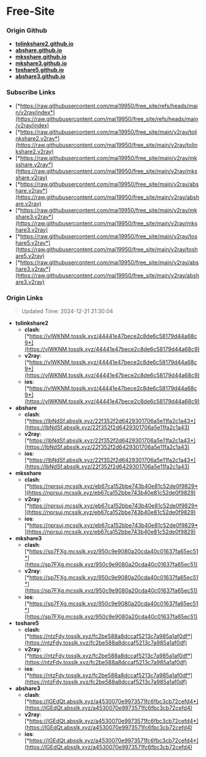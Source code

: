 # Free-Site

### Origin Github

- [**tolinkshare2.github.io**](https://github.com/tolinkshare2/tolinkshare2.github.io)
- [**abshare.github.io**](https://github.com/abshare/abshare.github.io)
- [**mksshare.github.io**](https://github.com/mksshare/mksshare.github.io)
- [**mkshare3.github.io**](https://github.com/mkshare3/mkshare3.github.io)
- [**toshare5.github.io**](https://github.com/toshare5/toshare5.github.io)
- [**abshare3.github.io**](https://github.com/abshare3/abshare3.github.io)

### Subscribe Links

- [*https://raw.githubusercontent.com/mai19950/free_site/refs/heads/main/v2ray/index*](https://raw.githubusercontent.com/mai19950/free_site/refs/heads/main/v2ray/index)
- [*https://raw.githubusercontent.com/mai19950/free_site/main/v2ray/tolinkshare2.v2ray*](https://raw.githubusercontent.com/mai19950/free_site/main/v2ray/tolinkshare2.v2ray)
- [*https://raw.githubusercontent.com/mai19950/free_site/main/v2ray/mksshare.v2ray*](https://raw.githubusercontent.com/mai19950/free_site/main/v2ray/mksshare.v2ray)
- [*https://raw.githubusercontent.com/mai19950/free_site/main/v2ray/abshare.v2ray*](https://raw.githubusercontent.com/mai19950/free_site/main/v2ray/abshare.v2ray)
- [*https://raw.githubusercontent.com/mai19950/free_site/main/v2ray/mkshare3.v2ray*](https://raw.githubusercontent.com/mai19950/free_site/main/v2ray/mkshare3.v2ray)
- [*https://raw.githubusercontent.com/mai19950/free_site/main/v2ray/toshare5.v2ray*](https://raw.githubusercontent.com/mai19950/free_site/main/v2ray/toshare5.v2ray)
- [*https://raw.githubusercontent.com/mai19950/free_site/main/v2ray/abshare3.v2ray*](https://raw.githubusercontent.com/mai19950/free_site/main/v2ray/abshare3.v2ray)

### Origin Links

> Updated Time: 2024-12-21 21:30:04

- **tolinkshare2**
  - **clash**: [*https://vlWKNM.tosslk.xyz/44441e47bece2c8de6c58179d44a68c9*](https://vlWKNM.tosslk.xyz/44441e47bece2c8de6c58179d44a68c9)
  - **v2ray**: [*https://vlWKNM.tosslk.xyz/44441e47bece2c8de6c58179d44a68c9*](https://vlWKNM.tosslk.xyz/44441e47bece2c8de6c58179d44a68c9)
  - **ios**: [*https://vlWKNM.tosslk.xyz/44441e47bece2c8de6c58179d44a68c9*](https://vlWKNM.tosslk.xyz/44441e47bece2c8de6c58179d44a68c9)
- **abshare**
  - **clash**: [*https://IbNdSf.absslk.xyz/22f352f2d6429301706a5e11fa2c1a43*](https://IbNdSf.absslk.xyz/22f352f2d6429301706a5e11fa2c1a43)
  - **v2ray**: [*https://IbNdSf.absslk.xyz/22f352f2d6429301706a5e11fa2c1a43*](https://IbNdSf.absslk.xyz/22f352f2d6429301706a5e11fa2c1a43)
  - **ios**: [*https://IbNdSf.absslk.xyz/22f352f2d6429301706a5e11fa2c1a43*](https://IbNdSf.absslk.xyz/22f352f2d6429301706a5e11fa2c1a43)
- **mksshare**
  - **clash**: [*https://nprsuj.mcsslk.xyz/eb67ca152bbe743b40e81c52de0f9829*](https://nprsuj.mcsslk.xyz/eb67ca152bbe743b40e81c52de0f9829)
  - **v2ray**: [*https://nprsuj.mcsslk.xyz/eb67ca152bbe743b40e81c52de0f9829*](https://nprsuj.mcsslk.xyz/eb67ca152bbe743b40e81c52de0f9829)
  - **ios**: [*https://nprsuj.mcsslk.xyz/eb67ca152bbe743b40e81c52de0f9829*](https://nprsuj.mcsslk.xyz/eb67ca152bbe743b40e81c52de0f9829)
- **mkshare3**
  - **clash**: [*https://sp7FXg.mcsslk.xyz/950c9e9080a20cda40c01637fa65ec51*](https://sp7FXg.mcsslk.xyz/950c9e9080a20cda40c01637fa65ec51)
  - **v2ray**: [*https://sp7FXg.mcsslk.xyz/950c9e9080a20cda40c01637fa65ec51*](https://sp7FXg.mcsslk.xyz/950c9e9080a20cda40c01637fa65ec51)
  - **ios**: [*https://sp7FXg.mcsslk.xyz/950c9e9080a20cda40c01637fa65ec51*](https://sp7FXg.mcsslk.xyz/950c9e9080a20cda40c01637fa65ec51)
- **toshare5**
  - **clash**: [*https://ntzFdy.tosslk.xyz/fc2be588a8dccaf5213c7a985a1af0df*](https://ntzFdy.tosslk.xyz/fc2be588a8dccaf5213c7a985a1af0df)
  - **v2ray**: [*https://ntzFdy.tosslk.xyz/fc2be588a8dccaf5213c7a985a1af0df*](https://ntzFdy.tosslk.xyz/fc2be588a8dccaf5213c7a985a1af0df)
  - **ios**: [*https://ntzFdy.tosslk.xyz/fc2be588a8dccaf5213c7a985a1af0df*](https://ntzFdy.tosslk.xyz/fc2be588a8dccaf5213c7a985a1af0df)
- **abshare3**
  - **clash**: [*https://lGEdQt.absslk.xyz/a4530070e9973571fc6fbc3cb72cefd4*](https://lGEdQt.absslk.xyz/a4530070e9973571fc6fbc3cb72cefd4)
  - **v2ray**: [*https://lGEdQt.absslk.xyz/a4530070e9973571fc6fbc3cb72cefd4*](https://lGEdQt.absslk.xyz/a4530070e9973571fc6fbc3cb72cefd4)
  - **ios**: [*https://lGEdQt.absslk.xyz/a4530070e9973571fc6fbc3cb72cefd4*](https://lGEdQt.absslk.xyz/a4530070e9973571fc6fbc3cb72cefd4)
